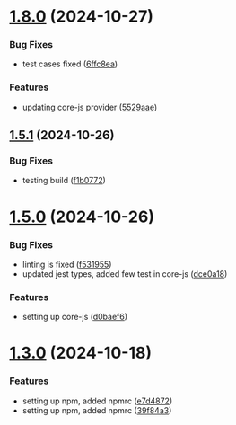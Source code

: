 # [1.8.0](https://github.com/open-socket/js-sdk/compare/v1.7.0...v1.8.0) (2024-10-27)


### Bug Fixes

* test cases fixed ([6ffc8ea](https://github.com/open-socket/js-sdk/commit/6ffc8ea6447b3606d0b15ea4a6d15400bdc21329))


### Features

* updating core-js provider ([5529aae](https://github.com/open-socket/js-sdk/commit/5529aae55e1eae1340b15aacb3671f84424d4424))

## [1.5.1](https://github.com/open-socket/js-sdk/compare/v1.5.0...v1.5.1) (2024-10-26)


### Bug Fixes

* testing build ([f1b0772](https://github.com/open-socket/js-sdk/commit/f1b07725b1b8b15193c11152f160848d7100e0a7))

# [1.5.0](https://github.com/open-socket/js-sdk/compare/v1.4.0...v1.5.0) (2024-10-26)


### Bug Fixes

* linting is fixed ([f531955](https://github.com/open-socket/js-sdk/commit/f531955731f979e682d070799983b399ea2393d7))
* updated jest types, added few test in core-js ([dce0a18](https://github.com/open-socket/js-sdk/commit/dce0a183d861e19d9f2d128aa1e342e6bb636d9d))


### Features

* setting up core-js ([d0baef6](https://github.com/open-socket/js-sdk/commit/d0baef6fc35d21b45b18f02c2ad385d000c8b72f))

# [1.3.0](https://github.com/open-socket/js-sdk/compare/v1.2.0...v1.3.0) (2024-10-18)


### Features

* setting up npm, added npmrc ([e7d4872](https://github.com/open-socket/js-sdk/commit/e7d4872b10395f800696c33553b77397ac315a06))
* setting up npm, added npmrc ([39f84a3](https://github.com/open-socket/js-sdk/commit/39f84a34d3c86177cc1ece68626219f79de2b1f7))
